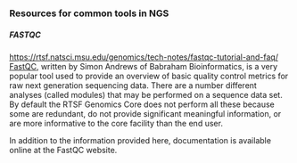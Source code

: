### Resources for common tools in NGS

##### FASTQC 

https://rtsf.natsci.msu.edu/genomics/tech-notes/fastqc-tutorial-and-faq/
[FastQC](https://www.bioinformatics.babraham.ac.uk/projects/fastqc/), written by Simon Andrews of Babraham Bioinformatics, is a very popular tool used to provide an overview of basic quality control metrics for raw next generation sequencing data. There are a number different analyses (called modules) that may be performed on a sequence data set. By default the RTSF Genomics Core does not perform all these because some are redundant, do not provide significant meaningful information, or are more informative to the core facility than the end user.

In addition to the information provided here, documentation is available online at the FastQC website.

